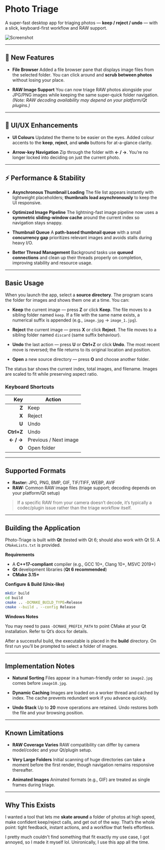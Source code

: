 # Photo Triage

A super-fast desktop app for triaging photos — **keep / reject / undo** — with a slick, keyboard-first workflow and RAW support.

![Screenshot](https://github.com/user-attachments/assets/ad8601f4-ba31-44c7-924e-6f8f677e8ac4)

---

## 🚀 New Features

* **File Browser**
  Added a file browser pane that displays image files from the selected folder. You can click around and **scrub between photos** without losing your place.

* **RAW Image Support**
  You can now triage RAW photos alongside your JPG/PNG images while keeping the same super-quick folder navigation. *(Note: RAW decoding availability may depend on your platform/Qt plugins.)*

---

## 🎨 UI/UX Enhancements

* **UI Colours**
  Updated the theme to be easier on the eyes. Added colour accents to the **keep**, **reject**, and **undo** buttons for at-a-glance clarity.

* **Arrow-key Navigation**
  Zip through the folder with **← / →**. You’re no longer locked into deciding on just the current photo.

---

## ⚡️ Performance & Stability

* **Asynchronous Thumbnail Loading**
  The file list appears instantly with lightweight placeholders; **thumbnails load asynchronously** to keep the UI responsive.

* **Optimized Image Pipeline**
  The lightning-fast image pipeline now uses a **symmetric sliding-window cache** around the current index so navigation stays snappy.

* **Thumbnail Queue**
  A **path-based thumbnail queue** with a small **concurrency gap** prioritizes relevant images and avoids stalls during heavy I/O.

* **Better Thread Management**
  Background tasks use **queued connections** and clean up their threads properly on completion, improving stability and resource usage.

---

## Basic Usage

When you launch the app, select a **source directory**. The program scans the folder for images and shows them one at a time. You can:

* **Keep** the current image — press **Z** or click **Keep**.
  The file moves to a sibling folder named `keep`. If a file with the same name exists, a numerical suffix is appended (e.g., `image.jpg` → `image_1.jpg`).

* **Reject** the current image — press **X** or click **Reject**.
  The file moves to a sibling folder named `discard` (same suffix behaviour).

* **Undo** the last action — press **U** or **Ctrl+Z** or click **Undo**.
  The most recent move is reversed; the file returns to its original location and position.

* **Open** a new source directory — press **O** and choose another folder.

The status bar shows the current index, total images, and filename. Images are scaled to fit while preserving aspect ratio.

### Keyboard Shortcuts

|        Key | Action                |
| ---------: | --------------------- |
|      **Z** | Keep                  |
|      **X** | Reject                |
|      **U** | Undo                  |
| **Ctrl+Z** | Undo                  |
|  **← / →** | Previous / Next image |
|      **O** | Open folder           |

---

## Supported Formats

* **Raster:** JPG, PNG, BMP, GIF, TIF/TIFF, WEBP, AVIF
* **RAW:** Common RAW image files (triage support; decoding depends on your platform/Qt setup)

> If a specific RAW from your camera doesn’t decode, it’s typically a codec/plugin issue rather than the triage workflow itself.

---

## Building the Application

Photo-Triage is built with **Qt** (tested with Qt 6; should also work with Qt 5). A `CMakeLists.txt` is provided.

**Requirements**

* A **C++17-compliant** compiler (e.g., GCC 10+, Clang 10+, MSVC 2019+)
* **Qt** development libraries (**Qt 6 recommended**)
* **CMake 3.15+**

**Configure & Build (Unix-like)**

```sh
mkdir build
cd build
cmake .. -DCMAKE_BUILD_TYPE=Release
cmake --build . --config Release
```

**Windows Notes**

You may need to pass `-DCMAKE_PREFIX_PATH` to point CMake at your Qt installation. Refer to Qt’s docs for details.

After a successful build, the executable is placed in the **build** directory. On first run you’ll be prompted to select a folder of images.

---

## Implementation Notes

* **Natural Sorting**
  Files appear in a human-friendly order so `image2.jpg` comes before `image10.jpg`.

* **Dynamic Caching**
  Images are loaded on a worker thread and cached by index. The cache prevents redundant work if you advance quickly.

* **Undo Stack**
  Up to **20** move operations are retained. Undo restores both the file and your browsing position.

---

## Known Limitations

* **RAW Coverage Varies**
  RAW compatibility can differ by camera model/codec and your Qt/plugin setup.

* **Very Large Folders**
  Initial scanning of huge directories can take a moment before the first render, though navigation remains responsive thereafter.

* **Animated Images**
  Animated formats (e.g., GIF) are treated as single frames during triage.

---

## Why This Exists

I wanted a tool that lets me **skate around** a folder of photos at high speed, make confident keep/reject calls, and get out of the way. That’s the whole point: tight feedback, instant actions, and a workflow that feels effortless.

I pretty much couldn't find something that fit exactly my use case, I got annoyed, so I made it myself lol. Unironically, I use this app all the time.
